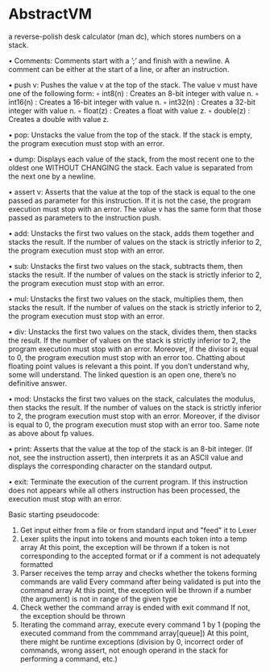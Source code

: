 # AbstractVM

a reverse-polish desk calculator (man dc), which stores numbers on a stack.

• Comments: Comments start with a ’;’ and finish with a newline. A comment can be either at the start of a line, or after an instruction.

• push v: Pushes the value v at the top of the stack. The value v must have one of the following form:
◦ int8(n) : Creates an 8-bit integer with value n.
◦ int16(n) : Creates a 16-bit integer with value n.
◦ int32(n) : Creates a 32-bit integer with value n.
◦ float(z) : Creates a float with value z.
◦ double(z) : Creates a double with value z.

• pop: Unstacks the value from the top of the stack. If the stack is empty, the program execution must stop with an error.

• dump: Displays each value of the stack, from the most recent one to the oldest one WITHOUT CHANGING the stack. Each value is separated from the next one by a newline.

• assert v: Asserts that the value at the top of the stack is equal to the one passed as parameter for this instruction. If it is not the case, the program execution must stop with an error. The value v has the same form that those passed as parameters to the instruction push.

• add: Unstacks the first two values on the stack, adds them together and stacks the result. If the number of values on the stack is strictly inferior to 2, the program execution must stop with an error.

• sub: Unstacks the first two values on the stack, subtracts them, then stacks the result. If the number of values on the stack is strictly inferior to 2, the program execution must stop with an error.

• mul: Unstacks the first two values on the stack, multiplies them, then stacks the result. If the number of values on the stack is strictly inferior to 2, the program execution must stop with an error.

• div: Unstacks the first two values on the stack, divides them, then stacks the result. If the number of values on the stack is strictly inferior to 2, the program execution must stop with an error. Moreover, if the divisor is equal to 0, the program execution must stop with an error too. Chatting about floating point values is relevant a this point. If you don’t understand why, some will understand. The linked question is an open one, there’s no definitive answer.

• mod: Unstacks the first two values on the stack, calculates the modulus, then stacks the result. If the number of values on the stack is strictly inferior to 2, the program execution must stop with an error. Moreover, if the divisor is equal to 0, the program execution must stop with an error too. Same note as above about fp values.

• print: Asserts that the value at the top of the stack is an 8-bit integer. (If not, see the instruction assert), then interprets it as an ASCII value and displays the corresponding character on the standard output.

• exit: Terminate the execution of the current program. If this instruction does not appears while all others instruction has been processed, the execution must stop with an error.

Basic starting pseudocode:

1. Get input either from a file or from standard input and "feed" it to Lexer
2. Lexer splits the input into tokens and mounts each token into a temp array
   At this point, the exception will be thrown if a token is not corresponding to the accepted format
   or if a comment is not adequately formatted
3. Parser receives the temp array and checks whether the tokens forming commands are valid
   Every command after being validated is put into the command array
   At this point, the exception will be thrown if a number (the argument) is not in range of the given type
4. Check wether the command array is ended with exit command
   If not, the exception should be thrown
5. Iterating the command array, execute every command 1 by 1 (poping the executed command from the commmand array[queue])
   At this point, there might be runtime exceptions (division by 0, incorrect order of commands, wrong assert, not enough operand in the stack for performing a command, etc.)
